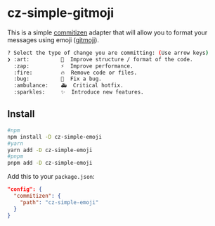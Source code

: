# cz-simple-gitmoji

This is a simple [commitizen] adapter that will allow you to format your messages using emoji ([gitmoji]).

```sh
? Select the type of change you are committing: (Use arrow keys)
❯ :art:          🎨  Improve structure / format of the code.
  :zap:          ⚡️  Improve performance.
  :fire:         🔥  Remove code or files.
  :bug:          🐛  Fix a bug.
  :ambulance:    🚑️  Critical hotfix.
  :sparkles:     ✨  Introduce new features.
```

## Install

```bash
#npm
npm install -D cz-simple-emoji
#yarn
yarn add -D cz-simple-emoji
#pnpm
pnpm add -D cz-simple-emoji
```

Add this to your `package.json`:

```json
"config": {
  "commitizen": {
    "path": "cz-simple-emoji"
  }
}
```

[commitizen]: https://github.com/commitizen/cz-cli
[gitmoji]: https://gitmoji.dev/
